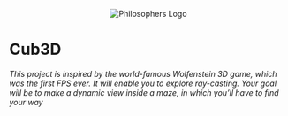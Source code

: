 <p align="center"> 
   <img src="https://github.com/Clmntsnd/42-project-badges/blob/main/badges/cub3de.png" alt="Philosophers Logo">
</p>

# Cub3D

_This project is inspired by the world-famous Wolfenstein 3D game, which
was the first FPS ever. It will enable you to explore ray-casting. Your goal will be to
make a dynamic view inside a maze, in which you’ll have to find your way_
